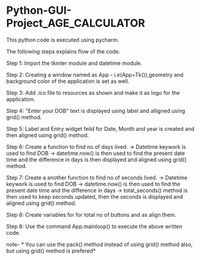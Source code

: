 # Python-GUI-Project_AGE_CALCULATOR

This python code is executed using pycharm.

The following steps explains flow of the code.

Step 1: Import the tkinter module and datetime module.

Step 2:  Creating a window named as App - i.e(App=Tk()),geometry and background color of the application is set as well.

Step 3: Add .ico file to resources as shown and make it as logo for the application.

Step 4: "Enter your DOB" text is displayed using label and alligned using grid() method. 

Step 5: Label and Entry widget feild for Date, Month and year is created and then aligned using grid() method.

Step 6: Create a function to find no.of days lived. -> Datetime keywork is used to find DOB -> datetime.now() is then used to find the present date time and the difference in days is then displayed and aligned using grid() method.

Step 7: Create a another function to find no.of seconds lived. -> Datetime keywork is used to find DOB -> datetime.now() is then used to find the present date time and the difference in days -> total_seconds() method is then used to keep seconds updated, then the seconds is displayed and aligned using grid() method.

Step 8: Create variables for for total no of buttons and as align them. 

Step 8: Use the command App.mainloop() to execute the above written code.

note- * You can use the pack() method instead of using grid() method also, but using grid() method is prefered*
